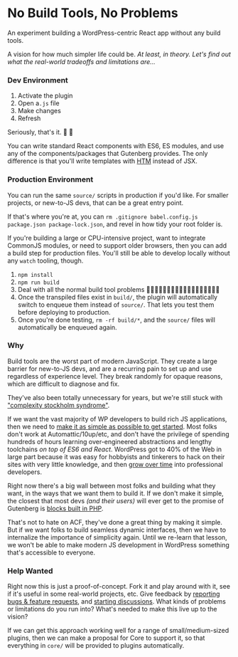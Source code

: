 # No Build Tools, No Problems

An experiment building a WordPress-centric React app without any build tools.

A vision for how much simpler life could be. _At least, in theory. Let's find out what the real-world tradeoffs and limitations are..._


### Dev Environment

1. Activate the plugin
1. Open a`.js` file
1. Make changes
1. Refresh

Seriously, that's it. 🥃 🍰

You can write standard React components with ES6, ES modules, and use any of the components/packages that Gutenberg provides. The only difference is that you'll write templates with [HTM](https://github.com/developit/htm) instead of JSX.


### Production Environment

You can run the same `source/` scripts in production if you'd like. For smaller projects, or new-to-JS devs, that can be a great entry point.

If that's where you're at, you can `rm .gitignore babel.config.js package.json package-lock.json`, and revel in how tidy your root folder is.

If you're building a large or CPU-intensive project, want to integrate CommonJS modules, or need to support older browsers, then you can add a build step for production files. You'll still be able to develop locally without any `watch` tooling, though.

1. `npm install`
1. `npm run build`
1. Deal with all the normal build tool problems  🙁😞😖🥃😩😢🥃😭😡🥃🤬🥃🥃🥃🥱🛌💤🔁
1. Once the transpiled files exist in `build/`, the plugin will automatically switch to enqueue them instead of `source/`. That lets you test them before deploying to production.
1. Once you're done testing, `rm -rf build/*`, and the `source/` files will automatically be enqueued again.


### Why

Build tools are the worst part of modern JavaScript. They create a large barrier for new-to-JS devs, and are a recurring pain to set up and use regardless of experience level. They break randomly for opaque reasons, which are difficult to diagnose and fix.

They've also been totally unnecessary for years, but we're still stuck with ["complexity stockholm syndrome"](https://www.pika.dev/blog/pika-web-a-future-without-webpack).

If we want the vast majority of WP developers to build rich JS applications, then we need to [make it as simple as possible to get started](https://iandunn.name/2019/12/26/the-simplest-way-to-build-a-gutenberg-block/). Most folks don't work at Automattic/10up/etc, and don't have the privilege of spending hundreds of hours learning over-engineered abstractions and lengthy toolchains _on top of ES6 and React_. WordPress got to 40% of the Web in large part because it was easy for hobbyists and tinkerers to hack on their sites with very little knowledge, and then [grow over time](https://www.gatsbyjs.com/docs/conceptual/gatsby-core-philosophy/#progressively-disclose-complexity) into professional developers.

Right now there's a big wall between most folks and building what they want, in the ways that we want them to build it. If we don't make it simple, the closest that most devs _(and their users)_ will ever get to the promise of Gutenberg is [blocks built in PHP](https://www.advancedcustomfields.com/resources/blocks/).

That's not to hate on ACF, they've done a great thing by making it simple. But if we want folks to build seamless dynamic interfaces, then we have to internalize the importance of simplicity again. Until we re-learn that lesson, we won't be able to make modern JS development in WordPress something that's accessible to everyone.


### Help Wanted

Right now this is just a proof-of-concept. Fork it and play around with it, see if it's useful in some real-world projects, etc. Give feedback by [reporting bugs & feature requests](https://github.com/iandunn/no-build-tools-no-problems/issues), and [starting discussions](https://github.com/iandunn/no-build-tools-no-problems/discussions). What kinds of problems or limitations do you run into? What's needed to make this live up to the vision?

If we can get this approach working well for a range of small/medium-sized plugins, then we can make a proposal for Core to support it, so that everything in `core/` will be provided to plugins automatically.
